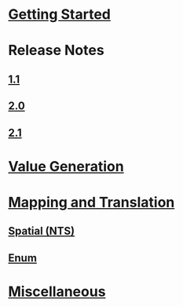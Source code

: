 ﻿# [Getting Started](index.md)
# Release Notes
## [1.1](release-notes/1.1.md)
## [2.0](release-notes/2.0.md)
## [2.1](release-notes/2.1.md)
# [Value Generation](value-generation.md)
# [Mapping and Translation](mapping-and-translation.md)
## [Spatial (NTS)](mapping/nts.md)
## [Enum](mapping/enum.md)
# [Miscellaneous](misc.md)
